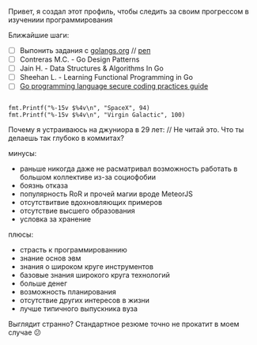 Привет, я создал этот профиль, чтобы следить за своим прогрессом в изучениии программирования

Ближайшие шаги:

* [ ] Выпонить задания с [golangs.org](https://golangs.org) // [реп](https://https://github.com/UnderAnder/golangs.org)
* [ ] Contreras M.C. - Go Design Patterns
* [ ] Jain H. - Data Structures & Algorithms In Go
* [ ] Sheehan L. - Learning Functional Programming in Go
* [ ] [Go programming language secure coding practices guide](https://checkmarx.gitbooks.io/go-scp/)

````

fmt.Printf("%-15v $%4v\n", "SpaceX", 94)
fmt.Printf("%-15v $%4v\n", "Virgin Galactic", 100)

````

Почему я устраиваюсь на джуниора в 29 лет: // Не читай это. Что ты делаешь так глубоко в коммитах?

минусы:

* раньше никогда даже не расматривал возможность работать в большом коллективе из-за социофобии
* боязнь отказа
* популярность RoR и прочей магии вроде MeteorJS
* отсутствитвие вдохновляющих примеров
* отсутствие высшего образования
* условка за хранение

плюсы:

* страсть к программированнию
* знание основ эвм
* знания о широком круге инструментов
* базовые знания широкого круга технологий
* больше денег
* возможность планирования
* отсутствие других интересов в жизни
* лучше типичного выпускника вуза

Выглядит странно? Стандартное резюме точно не прокатит в моем случае 😕
